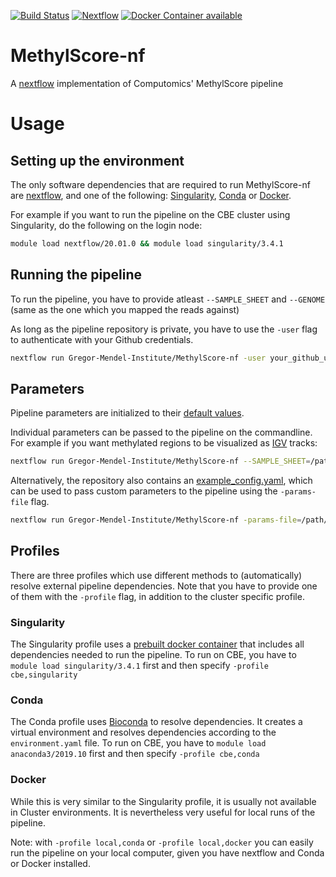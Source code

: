 [![Build Status](https://travis-ci.com/Gregor-Mendel-Institute/MethylScore-nf.svg?token=RozNRzpisdeKpeAjRY7S&branch=master)](https://travis-ci.com/Gregor-Mendel-Institute/MethylScore-nf)
[![Nextflow](https://img.shields.io/badge/nextflow-%E2%89%A520.01.0-brightgreen.svg)](https://www.nextflow.io/)
[![Docker Container available](https://img.shields.io/docker/automated/beckerlab/methylscore.svg)](https://hub.docker.com/r/beckerlab/methylscore/)

# MethylScore-nf
A [nextflow](https://www.nextflow.io/) implementation of Computomics' MethylScore pipeline

# Usage

## Setting up the environment

The only software dependencies that are required to run MethylScore-nf are [nextflow](https://www.nextflow.io/), and one of the following: [Singularity](https://www.sylabs.io/singularity/), [Conda](https://conda.io) or [Docker](https://www.docker.com/).

For example if you want to run the pipeline on the CBE cluster using Singularity, do the following on the login node:

```bash
module load nextflow/20.01.0 && module load singularity/3.4.1
```

## Running the pipeline

To run the pipeline, you have to provide atleast `--SAMPLE_SHEET` and `--GENOME` (same as the one which you mapped the reads against)

As long as the pipeline repository is private, you have to use the `-user` flag to authenticate with your Github credentials.

```bash
nextflow run Gregor-Mendel-Institute/MethylScore-nf -user your_github_username --SAMPLE_SHEET=/path/to/samplesheet.tsv --GENOME=/path/to/reference_genome.fa -profile cbe,singularity
```

## Parameters

Pipeline parameters are initialized to their [default values](https://github.com/Gregor-Mendel-Institute/MethylScore-nf/raw/master/example_config.yaml).

Individual parameters can be passed to the pipeline on the commandline. For example if you want methylated regions to be visualized as [IGV](https://software.broadinstitute.org/software/igv/) tracks:

```bash
nextflow run Gregor-Mendel-Institute/MethylScore-nf --SAMPLE_SHEET=/path/to/samplesheet.tsv --IGV -profile cbe,singularity
```

Alternatively, the repository also contains an [example_config.yaml](https://github.com/Gregor-Mendel-Institute/MethylScore-nf/raw/master/example_config.yaml), which can be used to pass custom parameters to the pipeline using the `-params-file` flag.

```bash
nextflow run Gregor-Mendel-Institute/MethylScore-nf -params-file=/path/to/config.yaml
```

## Profiles
There are three profiles which use different methods to (automatically) resolve external pipeline dependencies.
Note that you have to provide one of them with the `-profile` flag, in addition to the cluster specific profile.

### Singularity
The Singularity profile uses a [prebuilt docker container](https://hub.docker.com/r/beckerlab/methylscore/) that includes all dependencies needed to run the pipeline.
To run on CBE, you have to `module load singularity/3.4.1` first and then specify `-profile cbe,singularity`

### Conda
The Conda profile uses [Bioconda](https://bioconda.github.io/) to resolve dependencies. It creates a virtual environment and resolves dependencies according to the `environment.yaml` file.
To run on CBE, you have to `module load anaconda3/2019.10` first and then specify `-profile cbe,conda`

### Docker
While this is very similar to the Singularity profile, it is usually not available in Cluster environments.
It is nevertheless very useful for local runs of the pipeline.

Note: with `-profile local,conda` or `-profile local,docker` you can easily run the pipeline on your local computer, given you have nextflow and Conda or Docker installed.
